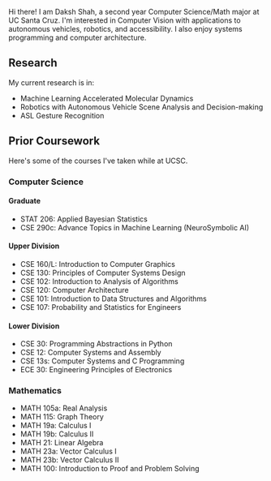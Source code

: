 Hi there! I am Daksh Shah, a second year Computer Science/Math major at UC Santa Cruz.
I'm interested in Computer Vision with applications to autonomous vehicles, robotics, and accessibility. I also enjoy systems programming and computer architecture.

## Research
My current research is in:
- Machine Learning Accelerated Molecular Dynamics
- Robotics with Autonomous Vehicle Scene Analysis and Decision-making
- ASL Gesture Recognition

## Prior Coursework
Here's some of the courses I've taken while at UCSC.
### Computer Science

#### Graduate
- STAT 206: Applied Bayesian Statistics
- CSE 290c: Advance Topics in Machine Learning (NeuroSymbolic AI)

#### Upper Division
- CSE 160/L: Introduction to Computer Graphics
- CSE 130: Principles of Computer Systems Design
- CSE 102: Introduction to Analysis of Algorithms
- CSE 120: Computer Architecture
- CSE 101: Introduction to Data Structures and Algorithms
- CSE 107: Probability and Statistics for Engineers

#### Lower Division
- CSE 30: Programming Abstractions in Python
- CSE 12: Computer Systems and Assembly
- CSE 13s: Computer Systems and C Programming
- ECE 30: Engineering Principles of Electronics


### Mathematics
- MATH 105a: Real Analysis
- MATH 115: Graph Theory
- MATH 19a: Calculus I
- MATH 19b: Calculus II
- MATH 21: Linear Algebra
- MATH 23a: Vector Calculus I
- MATH 23b: Vector Calculus II
- MATH 100: Introduction to Proof and Problem Solving

<!-- ## Planned Coursework
### Computer Science
- CSE 240: Artificial Intelligence (Planned Fall 2024)
- CSE 244A: Foundations of Deep Learning (Planned Fall 2024)
- CSE 113: Parallel Programming (Planned Winter 2025)
- CSE 115a: Software Engineering (Planned Winter 2025)
- CSE 110A: Compiler Design I (Planned Spring 2025)-->

<!--
**dakshshah03/dakshshah03** is a ✨ _special_ ✨ repository because its `README.md` (this file) appears on your GitHub profile.

Here are some ideas to get you started:

- 🔭 I’m currently working on ...
- 🌱 I’m currently learning ...
- 👯 I’m looking to collaborate on ...
- 🤔 I’m looking for help with ...
- 💬 Ask me about ...
- 📫 How to reach me: ...
- 😄 Pronouns: ...
- ⚡ Fun fact: ...
-->
